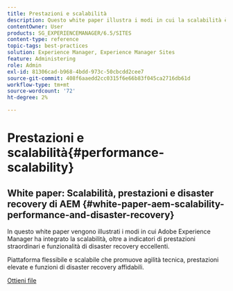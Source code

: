 ```yaml
---
title: Prestazioni e scalabilità
description: Questo white paper illustra i modi in cui la scalabilità è stata integrata in AEM, insieme agli indicatori delle prestazioni e alle funzioni di disaster recovery.
contentOwner: User
products: SG_EXPERIENCEMANAGER/6.5/SITES
content-type: reference
topic-tags: best-practices
solution: Experience Manager, Experience Manager Sites
feature: Administering
role: Admin
exl-id: 81306cad-b968-4bdd-973c-50cbcdd2cee7
source-git-commit: 408f6aaedd2cc0315f6e66b83f045ca2716db61d
workflow-type: tm+mt
source-wordcount: '72'
ht-degree: 2%

---
```


# Prestazioni e scalabilità{#performance-scalability}

## White paper: Scalabilità, prestazioni e disaster recovery di AEM {#white-paper-aem-scalability-performance-and-disaster-recovery}

In questo white paper vengono illustrati i modi in cui Adobe Experience Manager ha integrato la scalabilità, oltre a indicatori di prestazioni straordinari e funzionalità di disaster recovery eccellenti.

Piattaforma flessibile e scalabile che promuove agilità tecnica, prestazioni elevate e funzioni di disaster recovery affidabili.

[Ottieni file](assets/aem_scalability_whitepaperfinal-06122015je.pdf)

